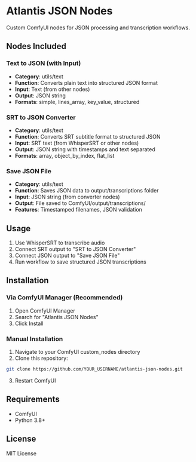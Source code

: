 # Atlantis JSON Nodes

Custom ComfyUI nodes for JSON processing and transcription workflows.

## Nodes Included

### Text to JSON (with Input)
- **Category**: utils/text
- **Function**: Converts plain text into structured JSON format
- **Input**: Text (from other nodes)
- **Output**: JSON string
- **Formats**: simple, lines_array, key_value, structured

### SRT to JSON Converter  
- **Category**: utils/text
- **Function**: Converts SRT subtitle format to structured JSON
- **Input**: SRT text (from WhisperSRT or other nodes)
- **Output**: JSON string with timestamps and text separated
- **Formats**: array, object_by_index, flat_list

### Save JSON File
- **Category**: utils/text  
- **Function**: Saves JSON data to output/transcriptions folder
- **Input**: JSON string (from converter nodes)
- **Output**: File saved to ComfyUI/output/transcriptions/
- **Features**: Timestamped filenames, JSON validation

## Usage

1. Use WhisperSRT to transcribe audio
2. Connect SRT output to "SRT to JSON Converter" 
3. Connect JSON output to "Save JSON File"
4. Run workflow to save structured JSON transcriptions

## Installation

### Via ComfyUI Manager (Recommended)
1. Open ComfyUI Manager
2. Search for "Atlantis JSON Nodes"
3. Click Install

### Manual Installation
1. Navigate to your ComfyUI custom_nodes directory
2. Clone this repository:
```bash
git clone https://github.com/YOUR_USERNAME/atlantis-json-nodes.git
```
3. Restart ComfyUI

## Requirements

- ComfyUI
- Python 3.8+

## License

MIT License